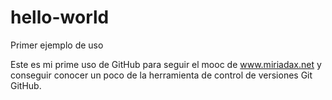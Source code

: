 # hello-world
Primer ejemplo de uso

Este es mi prime uso de GitHub para seguir el mooc de www.miriadax.net
y conseguir conocer un poco de la herramienta de control de versiones Git GitHub.
